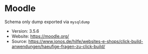 # Moodle

Schema only dump exported via `mysqldump`

- Version: 3.5.6
- Website: https://moodle.org/
- Source: https://www.ionos.de/hilfe/websites-e-shops/click-build-anwendungen/haeufige-fragen-zu-click-build/
